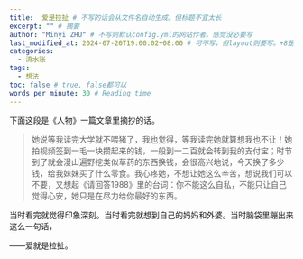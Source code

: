 ```yaml
---
title:  爱是拉扯 # 不写的话会从文件名自动生成。但标题不宜太长
excerpt: "" # 摘要
author: "Minyi ZHU" # 不写则默认config.yml的网站作者。感觉没必要写
last_modified_at: 2024-07-20T19:00:02+08:00 # 可不写，但layout则要写。+8是东八区
categories: 
  - 流水账
tags:
  - 想法
toc: false # true, false都可以
words_per_minute: 30 # Reading time 
---
```


下面这段是《人物》一篇文章里摘抄的话。

> 她说等我读完大学就不喂猪了，我也觉得，等我读完她就算想我也不让！她拍视频签到一毛一块攒起来的钱，一般到一二百就会转到我的支付宝；时节到了就会漫山遍野挖类似草药的东西换钱，会很高兴地说，今天换了多少钱，给我妹妹买了什么零食。我心疼她，不想让她这么辛苦，想说我们可以不要，又想起《请回答1988》里的台词：你不能这么自私，不能只让自己觉得心安，她只是在尽力给你最好的东西。

当时看完就觉得印象深刻。当时看完就想到自己的妈妈和外婆。当时脑袋里蹦出来这么一句话，

——爱就是拉扯。